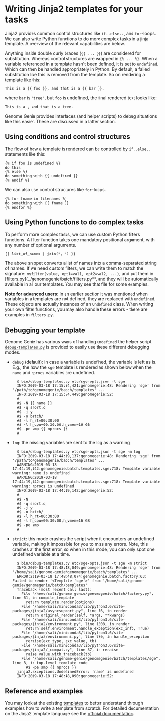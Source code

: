 # Writing Jinja2 templates for your tasks

Jinja2 provides common control structures like `if..else..`, and
`for`-loops.  We can also write Python functions to do more complex
tasks in a jinja template.  A overview of the relevant capabilities
are below.

Anything inside double curly braces (`{{ ... }}`) are considered for
substitution.  Whereas control structures are wrapped in `{% ... %}`.
When a variable referenced in a template hasn't been defined, it is
set to `undefined`.  Which can then be handled appropriately in
Python.  By default, a failed substitution like this is removed from
the template.  So on rendering a template like this:

    This is a {{ foo }}, and that is a {{ bar }}.

where `bar` is `"tree"`, but `foo` is undefined, the final rendered
text looks like:

    This is a , and that is a tree.

Genome Genie provides interfaces (and helper scripts) to debug
situations like this easier.  These are discussed in a latter section.

## Using conditions and control structures

The flow of how a template is rendered can be controlled by
`if..else..` statements like this:

```
{% if foo is undefined %}
do this
{% else %}
do something with {{ undefined }}
{% endif %}
```

We can also use control structures like `for`-loops.

```
{% for fname in filenames %}
do something with {{ fname }}
{% endfor %}
```

## Using Python functions to do complex tasks

To perform more complex tasks, we can use custom Python filters
functions.  A filter function takes one mandatory positional argument,
with any number of optional arguments.

```
{{ list_of_names | join(", ") }}
```

The above snippet converts a list of names into a comma-separated
string of names.  If we need custom filters, we can write them to
match the signature: `myfilter(value, opt1=val1, opt2=val2, ...)`, and
put them in [filters.py](../genomegenie/batch/filters.py**, and they
will be automatically available in all our templates.  You may see
that file for some examples.

**Note for advanced users**: In an earlier section it was mentioned
when variables in a templates are not defined, they are replaced with
`undefined`.  These objects are actually instances of an `Undefined`
class.  When writing your own filter functions, you may also handle
these errors - there are examples in `filters.py`.

## Debugging your template

Genome Genie has various ways of handling `undefined` the helper
script [`debug-templates.py`](../bin/debug-templates.py) is provided
to easily use these different debugging modes.

- `debug` (default): in case a variable is undefined, the variable is
  left as is.  E.g., the how the `sge` template is rendered as shown
  below when the `name` and `nprocs` variables are undefined.
  
        $ bin/debug-templates.py etc/sge-opts.json -t sge
        INFO:2019-03-18 17:15:54,421:genomegenie:48: Rendering 'sge' from '/path/to/genomegenie/batch/templates' ...
        INFO:2019-03-18 17:15:54,449:genomegenie:52:
        #
        #$ -N {{ name }}
        #$ -q short.q
        #$ -j y
        #$ -o batch/
        #$ -l h_rt=00:30:00
        #$ -l h_cpu=00:30:00,h_vmem=16 GB
        #$ -pe smp {{ nprocs }}
        #

- `log`: the missing variables are sent to the log as a warning

        $ bin/debug-templates.py etc/sge-opts.json -t sge -m log
        INFO:2019-03-18 17:44:19,137:genomegenie:48: Rendering 'sge' from '/path/to/genomegenie/batch/templates' ...
        WARNING:2019-03-18 17:44:19,142:genomegenie.batch.templates.sge:718: Template variable warning: name is undefined
        WARNING:2019-03-18 17:44:19,142:genomegenie.batch.templates.sge:718: Template variable warning: nprocs is undefined
        INFO:2019-03-18 17:44:19,142:genomegenie:52:
        #
        #$ -N
        #$ -q short.q
        #$ -j y
        #$ -o batch/
        #$ -l h_rt=00:30:00
        #$ -l h_cpu=00:30:00,h_vmem=16 GB
        #$ -pe smp
        #

- `strict`: this mode crashes the script when it encounters an
  undefined variable, making it impossible for you to miss any errors.
  Note, this crashes at the first error, so when in this mode, you can
  only spot one undefined variable at a time.
  
        $ bin/debug-templates.py etc/sge-opts.json -t sge -m strict
        INFO:2019-03-18 17:48:48,049:genomegenie:48: Rendering 'sge' from '/home/sali/genome-genie/genomegenie/batch/templates' ...
        ERROR:2019-03-18 17:48:48,074:genomegenie.batch.factory:63: Failed to render '<Template 'sge'>' from '/home/sali/genome-genie/genomegenie/batch/templates'
        Traceback (most recent call last):
          File "/home/sali/genome-genie/genomegenie/batch/factory.py", line 61, in compile_template
            return template.render(options)
          File "/home/sali/miniconda3/lib/python3.6/site-packages/jinja2/asyncsupport.py", line 76, in render
            return original_render(self, *args, **kwargs)
          File "/home/sali/miniconda3/lib/python3.6/site-packages/jinja2/environment.py", line 1008, in render
            return self.environment.handle_exception(exc_info, True)
          File "/home/sali/miniconda3/lib/python3.6/site-packages/jinja2/environment.py", line 780, in handle_exception
            reraise(exc_type, exc_value, tb)
          File "/home/sali/miniconda3/lib/python3.6/site-packages/jinja2/_compat.py", line 37, in reraise
            raise value.with_traceback(tb)
          File "/home/sali/genome-genie/genomegenie/batch/templates/sge", line 8, in top-level template code
            #$ -pe smp {{ nprocs }}
        jinja2.exceptions.UndefinedError: 'name' is undefined
        INFO:2019-03-18 17:48:48,090:genomegenie:52:

## Reference and examples

You may look at the existing
[templates](../genomegenie/batch/templates/) to better understand
through examples how to write a template from scratch.  For detailed
documentation on the Jinja2 template language see the [official
documentation](http://jinja.pocoo.org/docs/2.10/templates/).
